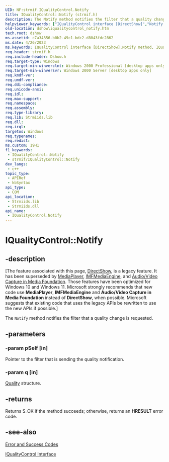 ```yaml
---
UID: NF:strmif.IQualityControl.Notify
title: IQualityControl::Notify (strmif.h)
description: The Notify method notifies the filter that a quality change is requested.
helpviewer_keywords: ["IQualityControl interface [DirectShow]","Notify method","IQualityControl.Notify","IQualityControl::Notify","IQualityControlNotify","Notify","Notify method [DirectShow]","Notify method [DirectShow]","IQualityControl interface","dshow.iqualitycontrol_notify","strmif/IQualityControl::Notify"]
old-location: dshow\iqualitycontrol_notify.htm
tech.root: dshow
ms.assetid: c7a34356-b0b2-49c1-bdc2-d8043fdc2862
ms.date: 4/26/2023
ms.keywords: IQualityControl interface [DirectShow],Notify method, IQualityControl.Notify, IQualityControl::Notify, IQualityControlNotify, Notify, Notify method [DirectShow], Notify method [DirectShow],IQualityControl interface, dshow.iqualitycontrol_notify, strmif/IQualityControl::Notify
req.header: strmif.h
req.include-header: Dshow.h
req.target-type: Windows
req.target-min-winverclnt: Windows 2000 Professional [desktop apps only]
req.target-min-winversvr: Windows 2000 Server [desktop apps only]
req.kmdf-ver: 
req.umdf-ver: 
req.ddi-compliance: 
req.unicode-ansi: 
req.idl: 
req.max-support: 
req.namespace: 
req.assembly: 
req.type-library: 
req.lib: Strmiids.lib
req.dll: 
req.irql: 
targetos: Windows
req.typenames: 
req.redist: 
ms.custom: 19H1
f1_keywords:
 - IQualityControl::Notify
 - strmif/IQualityControl::Notify
dev_langs:
 - c++
topic_type:
 - APIRef
 - kbSyntax
api_type:
 - COM
api_location:
 - Strmiids.lib
 - Strmiids.dll
api_name:
 - IQualityControl.Notify
---
```


# IQualityControl::Notify


## -description

\[The feature associated with this page, [DirectShow](/windows/win32/directshow/directshow), is a legacy feature. It has been superseded by [MediaPlayer](/uwp/api/Windows.Media.Playback.MediaPlayer), [IMFMediaEngine](/windows/win32/api/mfmediaengine/nn-mfmediaengine-imfmediaengine), and [Audio/Video Capture in Media Foundation](windows/win32/medfound/audio-video-capture-in-media-foundation). Those features have been optimized for Windows 10 and Windows 11. Microsoft strongly recommends that new code use **MediaPlayer**, **IMFMediaEngine** and **Audio/Video Capture in Media Foundation** instead of **DirectShow**, when possible. Microsoft suggests that existing code that uses the legacy APIs be rewritten to use the new APIs if possible.\]

The <code>Notify</code> method notifies the filter that a quality change is requested.

## -parameters

### -param pSelf [in]

Pointer to the filter that is sending the quality notification.

### -param q [in]

[Quality](/windows/desktop/api/strmif/ns-strmif-quality) structure.

## -returns

Returns S_OK if the method succeeds; otherwise, returns an <b>HRESULT</b> error code.

## -see-also

<a href="/windows/desktop/DirectShow/error-and-success-codes">Error and Success Codes</a>



<a href="/windows/desktop/api/strmif/nn-strmif-iqualitycontrol">IQualityControl Interface</a>